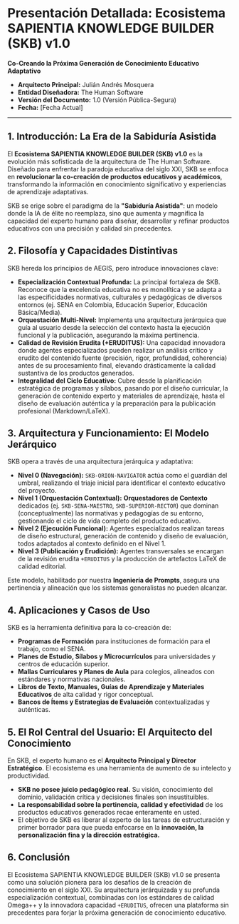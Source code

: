 # **Presentación Detallada: Ecosistema SAPIENTIA KNOWLEDGE BUILDER (SKB) v1.0**

**Co-Creando la Próxima Generación de Conocimiento Educativo Adaptativo**

- **Arquitecto Principal:** Julián Andrés Mosquera
- **Entidad Diseñadora:** The Human Software
- **Versión del Documento:** 1.0 (Versión Pública-Segura)
- **Fecha:** [Fecha Actual]

---

## **1. Introducción: La Era de la Sabiduría Asistida**

El **Ecosistema SAPIENTIA KNOWLEDGE BUILDER (SKB) v1.0** es la evolución más sofisticada de la arquitectura de The Human Software. Diseñado para enfrentar la paradoja educativa del siglo XXI, SKB se enfoca en **revolucionar la co-creación de productos educativos y académicos**, transformando la información en conocimiento significativo y experiencias de aprendizaje adaptativas.

SKB se erige sobre el paradigma de la **"Sabiduría Asistida"**: un modelo donde la IA de élite no reemplaza, sino que aumenta y magnifica la capacidad del experto humano para diseñar, desarrollar y refinar productos educativos con una precisión y calidad sin precedentes.

## **2. Filosofía y Capacidades Distintivas**

SKB hereda los principios de AEGIS, pero introduce innovaciones clave:

*   **Especialización Contextual Profunda:** La principal fortaleza de SKB. Reconoce que la excelencia educativa no es monolítica y se adapta a las especificidades normativas, culturales y pedagógicas de diversos entornos (ej. SENA en Colombia, Educación Superior, Educación Básica/Media).
*   **Orquestación Multi-Nivel:** Implementa una arquitectura jerárquica que guía al usuario desde la selección del contexto hasta la ejecución funcional y la publicación, asegurando la máxima pertinencia.
*   **Calidad de Revisión Erudita (+ERUDITUS):** Una capacidad innovadora donde agentes especializados pueden realizar un análisis crítico y erudito del contenido fuente (precisión, rigor, profundidad, coherencia) antes de su procesamiento final, elevando drásticamente la calidad sustantiva de los productos generados.
*   **Integralidad del Ciclo Educativo:** Cubre desde la planificación estratégica de programas y sílabos, pasando por el diseño curricular, la generación de contenido experto y materiales de aprendizaje, hasta el diseño de evaluación auténtica y la preparación para la publicación profesional (Markdown/LaTeX).

## **3. Arquitectura y Funcionamiento: El Modelo Jerárquico**

SKB opera a través de una arquitectura jerárquica y adaptativa:

*   **Nivel 0 (Navegación):** `SKB-ORION-NAVIGATOR` actúa como el guardián del umbral, realizando el triaje inicial para identificar el contexto educativo del proyecto.
*   **Nivel 1 (Orquestación Contextual):** **Orquestadores de Contexto** dedicados (ej. `SKB-SENA-MAESTRO`, `SKB-SUPERIOR-RECTOR`) que dominan (conceptualmente) las normativas y pedagogías de su entorno, gestionando el ciclo de vida completo del producto educativo.
*   **Nivel 2 (Ejecución Funcional):** Agentes especializados realizan tareas de diseño estructural, generación de contenido y diseño de evaluación, todos adaptados al contexto definido en el Nivel 1.
*   **Nivel 3 (Publicación y Erudición):** Agentes transversales se encargan de la revisión erudita `+ERUDITUS` y la producción de artefactos LaTeX de calidad editorial.

Este modelo, habilitado por nuestra **Ingeniería de Prompts**, asegura una pertinencia y alineación que los sistemas generalistas no pueden alcanzar.

## **4. Aplicaciones y Casos de Uso**

SKB es la herramienta definitiva para la co-creación de:

*   **Programas de Formación** para instituciones de formación para el trabajo, como el SENA.
*   **Planes de Estudio, Sílabos y Microcurrículos** para universidades y centros de educación superior.
*   **Mallas Curriculares y Planes de Aula** para colegios, alineados con estándares y normativas nacionales.
*   **Libros de Texto, Manuales, Guías de Aprendizaje y Materiales Educativos** de alta calidad y rigor conceptual.
*   **Bancos de Ítems y Estrategias de Evaluación** contextualizadas y auténticas.

## **5. El Rol Central del Usuario: El Arquitecto del Conocimiento**

En SKB, el experto humano es el **Arquitecto Principal y Director Estratégico**. El ecosistema es una herramienta de aumento de su intelecto y productividad.

- **SKB no posee juicio pedagógico real.** Su visión, conocimiento del dominio, validación crítica y decisiones finales son insustituibles.
- **La responsabilidad sobre la pertinencia, calidad y efectividad** de los productos educativos generados recae enteramente en usted.
- El objetivo de SKB es liberar al experto de las tareas de estructuración y primer borrador para que pueda enfocarse en la **innovación, la personalización fina y la dirección estratégica.**

## **6. Conclusión**

El Ecosistema SAPIENTIA KNOWLEDGE BUILDER (SKB) v1.0 se presenta como una solución pionera para los desafíos de la creación de conocimiento en el siglo XXI. Su arquitectura jerárquizada y su profunda especialización contextual, combinadas con los estándares de calidad Omega++ y la innovadora capacidad `+ERUDITUS`, ofrecen una plataforma sin precedentes para forjar la próxima generación de conocimiento educativo.
